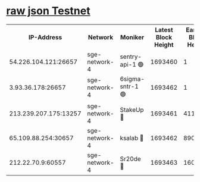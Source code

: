 
[raw json Testnet](https://rpc-check.sget.stavr.tech/sget/rpc-sget-result.json)
=


<table><tr><th>IP-Address</th><th>Network</th><th>Moniker</th><th>Latest Block Height</th><th>Earliest Block Height</th><th>Catching Up</th><th>Tx Index</th><th>Voting Power</th><th>Scan Time</th></tr><tr><td>54.226.104.121:26657</td><td>sge-network-4</td><td>sentry-api-1 🟢</td><td>1693460</td><td>1</td><td>False</td><td>on</td><td>0</td><td>2024-02-23T00:25:33.243896899UTC</td></tr><tr><td>3.93.36.178:26657</td><td>sge-network-4</td><td>6sigma-sntr-1 🟢</td><td>1693462</td><td>1</td><td>False</td><td>on</td><td>0</td><td>2024-02-23T00:25:42.675187974UTC</td></tr><tr><td>213.239.207.175:13257</td><td>sge-network-4</td><td>StakeUp 🔴</td><td>1693461</td><td>411001</td><td>False</td><td>off</td><td>100</td><td>2024-02-23T00:25:39.685415373UTC</td></tr><tr><td>65.109.88.254:30657</td><td>sge-network-4</td><td>ksalab 🔴</td><td>1693462</td><td>890001</td><td>False</td><td>off</td><td>2188</td><td>2024-02-23T00:25:45.060504648UTC</td></tr><tr><td>212.22.70.9:60557</td><td>sge-network-4</td><td>Sr20de 🔴</td><td>1693463</td><td>1608978</td><td>False</td><td>on</td><td>104</td><td>2024-02-23T00:25:47.565884388UTC</td></tr></table>
